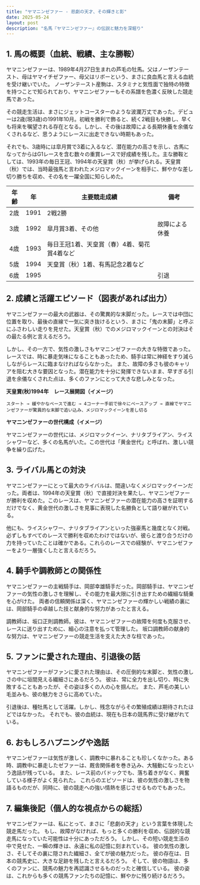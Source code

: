 ```yaml
---
title: "ヤマニンゼファー - 悲劇の天才、その輝きと影"
date: 2025-05-24
layout: post
description: "名馬『ヤマニンゼファー』の伝説と魅力を深堀り"
---
```


## 1. 馬の概要（血統、戦績、主な勝鞍）

ヤマニンゼファーは、1989年4月27日生まれの芦毛の牡馬。父はノーザンテースト、母はヤマイチゼファー、母父はリボーという、まさに良血馬と言える血統を受け継いでいた。  ノーザンテースト産駒は、スタミナと気性面で独特の特徴を持つことで知られており、ヤマニンゼファーもその系譜を色濃く反映した競走馬であった。

その競走生活は、まさにジェットコースターのような波瀾万丈であった。デビューは2歳(現3歳)の1991年10月。初戦を勝利で飾ると、続く2戦目も快勝し、早くも将来を嘱望される存在となる。しかし、その後は故障による長期休養を余儀なくされるなど、思うようにレースに出走できない時期もあった。

それでも、3歳時には皐月賞で3着に入るなど、潜在能力の高さを示し、古馬になってからはG1レースを含む数々の重賞レースで好成績を残した。主な勝鞍としては、1993年の毎日王冠、1994年の天皇賞（秋）が挙げられる。天皇賞（秋）では、当時最強馬と言われたメジロマックイーンを相手に、鮮やかな差し切り勝ちを収め、その名を一躍全国に知らしめた。


| 年齢 | 年 | 主要競走成績 | 備考 |
|---|---|---|---|
| 2歳 | 1991 | 2戦2勝 |  |
| 3歳 | 1992 | 皐月賞3着、その他 | 故障による休養 |
| 4歳 | 1993 | 毎日王冠1着、天皇賞（春）4着、菊花賞4着など |  |
| 5歳 | 1994 | 天皇賞（秋）1着、有馬記念2着など |  |
| 6歳 | 1995 |  |  引退 |


## 2. 成績と活躍エピソード（図表があれば出力）

ヤマニンゼファーの最大の武器は、その驚異的な末脚だった。レースでは中団に位置を取り、最後の直線で一気に突き抜けるという、まさに「鬼の末脚」と呼ぶにふさわしい走りを見せた。天皇賞（秋）でのメジロマックイーンとの対決はその最たる例と言えるだろう。

しかし、その一方で、気性の激しさもヤマニンゼファーの大きな特徴であった。レースでは、時に暴走気味になることもあったため、騎手は常に神経をすり減らしながらレースに臨まなければならなかった。  また、故障の多さも彼のキャリアを阻む大きな要因となった。潜在能力を十分に発揮できないまま、早すぎる引退を余儀なくされた点は、多くのファンにとって大きな悲しみとなった。


**天皇賞(秋)1994年　レース展開図（イメージ）**

```
スタート → 緩やかなペースで進む → 4コーナー手前で徐々にペースアップ → 直線でヤマニンゼファーが驚異的な末脚で追い込み、メジロマックイーンを差し切る
```

**ヤマニンゼファーの世代構成（イメージ）**

ヤマニンゼファーの世代には、メジロマックイーン、ナリタブライアン、ライスシャワーなど、多くの名馬がいた。この世代は「黄金世代」と呼ばれ、激しい競争を繰り広げた。


## 3. ライバル馬との対決

ヤマニンゼファーにとって最大のライバルは、間違いなくメジロマックイーンだった。両者は、1994年の天皇賞（秋）で直接対決を果たし、ヤマニンゼファーが勝利を収めた。このレースは、ヤマニンゼファーの潜在能力の高さを証明するだけでなく、黄金世代の激しさを見事に表現した名勝負として語り継がれている。

他にも、ライスシャワー、ナリタブライアンといった強豪馬と幾度となく対戦。必ずしもすべてのレースで勝利を収めたわけではないが、彼らと渡り合うだけの力を持っていたことは確かである。これらのレースでの経験が、ヤマニンゼファーをより一層強くしたと言えるだろう。


## 4. 騎手や調教師との関係性

ヤマニンゼファーの主戦騎手は、岡部幸雄騎手だった。岡部騎手は、ヤマニンゼファーの気性の激しさを理解し、その能力を最大限に引き出すための繊細な騎乗を心がけた。  両者の信頼関係は深く、ヤマニンゼファーの輝かしい戦績の裏には、岡部騎手の卓越した技と献身的な努力があったと言える。

調教師は、坂口正則調教師。彼は、ヤマニンゼファーの故障を何度も克服させ、レースに送り出すために、細心の注意を払って管理した。  坂口調教師の献身的な努力は、ヤマニンゼファーの競走生活を支えた大きな柱であった。


## 5. ファンに愛された理由、引退後の話

ヤマニンゼファーがファンに愛された理由は、その圧倒的な末脚と、気性の激しさの中に垣間見える繊細さにあるだろう。  彼は、常に全力を出し切り、時に失敗することもあったが、その姿は多くの人の心を掴んだ。  また、芦毛の美しい毛並みも、彼の魅力をさらに高めていた。

引退後は、種牡馬として活躍。しかし、残念ながらその繁殖成績は期待されたほどではなかった。  それでも、彼の血統は、現在も日本の競馬界に受け継がれている。


## 6. おもしろハプニングや逸話

ヤマニンゼファーは気性が激しく、調教中に暴れることも珍しくなかった。ある時、調教中に暴走したゼファーは、厩舎関係者を巻き込み、大騒動になったという逸話が残っている。  また、レース前のパドックでも、落ち着きがなく、興奮している様子がよく見られた。  これらのエピソードは、彼の気性の激しさを物語るものだが、同時に、彼の競走への強い情熱を感じさせるものでもあった。


## 7. 編集後記（個人的な視点からの総括）

ヤマニンゼファーは、私にとって、まさに「悲劇の天才」という言葉を体現した競走馬だった。  もし、故障がなければ、もっと多くの勝利を収め、伝説的な競走馬になっていた可能性は十分にあっただろう。  しかし、その短い競走生活の中で見せた、一瞬の輝きは、永遠に私の記憶に刻まれている。  彼の気性の激しさ、そしてその裏に隠された繊細さ、全てが彼の魅力だった。  彼の存在は、日本の競馬史に、大きな足跡を残したと言えるだろう。  そして、彼の物語は、多くのファンに、競馬の魅力を再認識させるものだったと確信している。  彼の姿は、これからも多くの競馬ファンたちの記憶に、鮮やかに残り続けるだろう。
